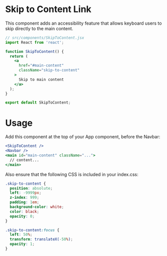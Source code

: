 # Skip to Content Link
This component adds an accessibility feature that allows keyboard users to skip directly to the main content.

```jsx
// src/components/SkipToContent.jsx
import React from 'react';

function SkipToContent() {
  return (
    <a 
      href="#main-content" 
      className="skip-to-content"
    >
      Skip to main content
    </a>
  );
}

export default SkipToContent;
```

# Usage
Add this component at the top of your App component, before the Navbar:

```jsx
<SkipToContent />
<Navbar />
<main id="main-content" className="...">
  // content...
</main>
```

Also ensure that the following CSS is included in your index.css:

```css
.skip-to-content {
  position: absolute;
  left: -9999px;
  z-index: 999;
  padding: 1em;
  background-color: white;
  color: black;
  opacity: 0;
}

.skip-to-content:focus {
  left: 50%;
  transform: translateX(-50%);
  opacity: 1;
}
```

